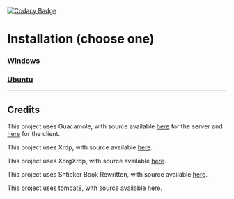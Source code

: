 [![Codacy Badge](https://api.codacy.com/project/badge/Grade/179cb6d6d0c64a19a69ab957eec8a565)](https://app.codacy.com/app/hadesnotatsujin/ttr-web?utm_source=github.com&utm_medium=referral&utm_content=powwu/ttr-web&utm_campaign=Badge_Grade_Dashboard)

# Installation (choose one)

### [Windows](https://github.com/powwu/ttr-web/wiki/Installation-(Windows))

### [Ubuntu](https://github.com/powwu/ttr-web/wiki/Installation-(Ubuntu))

****

## Credits

This project uses Guacamole, with source available [here](https://github.com/apache/guacamole-server) for the server and [here](https://github.com/apache/guacamole-client) for the client.

This project uses Xrdp, with source available [here](https://github.com/neutrinolabs/xrdp).

This project uses XorgXrdp, with source available [here](https://github.com/neutrinolabs/xorgxrdp).

This project uses Shticker Book Rewritten, with source available [here](https://github.com/madsciencecoder/Shticker-Book-Rewritten).

This project uses tomcat8, with source available [here](https://github.com/apache/tomcat).
